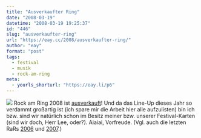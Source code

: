 ```yaml
---
title: "Ausverkaufter Ring"
date: "2008-03-19"
datetime: "2008-03-19 19:25:37"
id: "446"
slug: "ausverkaufter-ring"
url: "https://eay.cc/2008/ausverkaufter-ring/"
author: "eay"
format: "post"
tags:
  - festival
  - musik
  - rock-am-ring
meta:
  - yourls_shorturl: "https://eay.li/p6"
---
```


![](/uploads/2008/rarausverkauft.jpg) Rock am Ring 2008 ist [ausverkauft](http://rockamring.de/newsitem.html?objId=27)! Und da das Line-Up dieses Jahr so verdammt großartig ist (ich spare mir die Arbeit hier alle aufzulisten) bin ich bzw. sind wir natürlich schon im Besitz meiner bzw. unserer Festival-Karten (sind wir doch, Herr Lee, oder?). Aiaiai, Vorfreude. (Vgl. auch die letzten RaRs [2006](http://eay.cc/blog/2006/06/das_war_rock_am.shtml) und [2007](//eay.cc/2007/rock-am-ring-2007/).)
